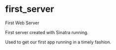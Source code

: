 # first_server
First Web Server

First server created with Sinatra running.

Used to get our first app running in a timely fashion.
